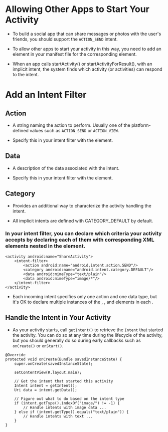 # Allowing Other Apps to Start Your Activity 

- To build a social app that can share messages or photos with the user's friends, you should support the `ACTION_SEND` intent. 

- To allow other apps to start your activity in this way, you need to add an <intent-filter> element in your manifest file for the corresponding <activity> element.

- When an app calls startActivity() or startActivityForResult(), with an implicit intent, the system finds which activity (or activities) can respond to the intent.


# Add an Intent Filter

## Action

  * A string naming the action to perform. Usually one of the platform-defined values such as `ACTION_SEND` or `ACTION_VIEW`.

  * Specify this in your intent filter with the <action> element.

## Data

  * A description of the data associated with the intent.
  
  * Specify this in your intent filter with the <data> element.

## Category

  * Provides an additional way to characterize the activity handling the intent.
  
  * All implicit intents are defined with CATEGORY_DEFAULT by default.


### In your intent filter, you can declare which criteria your activity accepts by declaring each of them with corresponding XML elements nested in the <intent-filter> element.

```
<activity android:name="ShareActivity">
    <intent-filter>
        <action android:name="android.intent.action.SEND"/>
        <category android:name="android.intent.category.DEFAULT"/>
        <data android:mimeType="text/plain"/>
        <data android:mimeType="image/*"/>
    </intent-filter>
</activity>
```

- Each incoming intent specifies only one action and one data type, but it's OK to declare multiple instances of the <action>, <category>, and <data> elements in each <intent-filter>.


## Handle the Intent in Your Activity

- As your activity starts, call `getIntent()` to retrieve the `Intent` that started the activity. You can do so at any time during the lifecycle of the activity, but you should generally do so during early callbacks such as `onCreate()` or `onStart()`.

```
@Override
protected void onCreate(Bundle savedInstanceState) {
    super.onCreate(savedInstanceState);

    setContentView(R.layout.main);

    // Get the intent that started this activity
    Intent intent = getIntent();
    Uri data = intent.getData();

    // Figure out what to do based on the intent type
    if (intent.getType().indexOf("image/") != -1) {
        // Handle intents with image data ...
    } else if (intent.getType().equals("text/plain")) {
        // Handle intents with text ...
    }
}
```